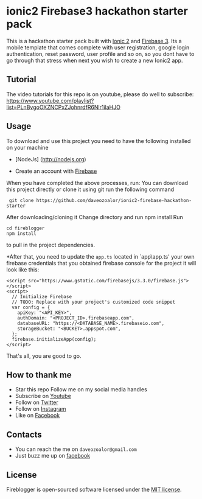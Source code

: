 # ionic2 Firebase3 hackathon starter pack

This is a hackathon starter pack built with [Ionic 2](http://ionicframework.com) and  [Firebase 3](https://firebase.google.com). 
Its a mobile template that comes complete with user registration, google login authentication, reset password, user profile and so on, so you dont have to go through that stress when next you wish to create a new Ionic2 app.  

## Tutorial
The video tutorials for this repo is on youtube, please do well to subscribe: https://www.youtube.com/playlist?list=PLnBvgoOXZNCPxZJohnrdfR6Nlr1ilaHJO

## Usage

To download and use this project you need to have the following installed on your machine

* [NodeJs] (http://nodejs.org)

* Create an account with [Firebase](http://firebase.google.com)

When you have completed the above processes, run:
You can download this project directly or clone it using git
run the following command
```
 git clone https://github.com/daveozoalor/ionic2-firebase-hackathon-starter
`````

After downloading/cloning it
Change directory and run npm install
Run
```
cd fireblogger
npm install
```
to pull in the project dependencies.

*After that, you need to update the `app.ts` located in `app\app.ts' your own firebase credentials that you obtained firebase console for the project
it will look like this:

```
<script src="https://www.gstatic.com/firebasejs/3.3.0/firebase.js"></script>
<script>
  // Initialize Firebase
  // TODO: Replace with your project's customized code snippet
  var config = {
    apiKey: "<API_KEY>",
    authDomain: "<PROJECT_ID>.firebaseapp.com",
    databaseURL: "https://<DATABASE_NAME>.firebaseio.com",
    storageBucket: "<BUCKET>.appspot.com",
  };
  firebase.initializeApp(config);
</script>
```

That's all, you are good to go.

## How to thank me
* Star this repo
Follow me on my social media handles
* Subscribe on [Youtube](http://youtube.com/c/braintemorg)
* Follow on [Twitter](http://twitter.com/braintem)
* Follow on [Instagram](http://instagram.com/daveozoalor)
* Like on [Facebook](http://fb.com/braintem)


## Contacts

* You can reach the me on `daveozoalor@gmail.com`
* Just buzz me up on [facebook](http://facebook.com/daveozoalor)

## License

Fireblogger is open-sourced software licensed under the [MIT license](http://opensource.org/licenses/MIT).
